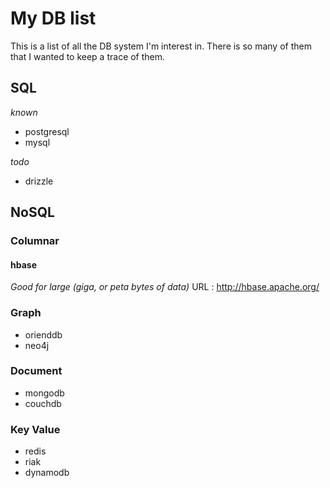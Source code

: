 # My DB list

This is a list of all the DB system I'm interest in. There is so many of them
that I wanted to keep a trace of them.

## SQL

*known*

- postgresql
- mysql

*todo*

- drizzle

## NoSQL

### Columnar

#### hbase
_Good for large (giga, or peta bytes of data)_
URL : http://hbase.apache.org/

### Graph

- orienddb
- neo4j

### Document

- mongodb
- couchdb

### Key Value

- redis
- riak
- dynamodb

